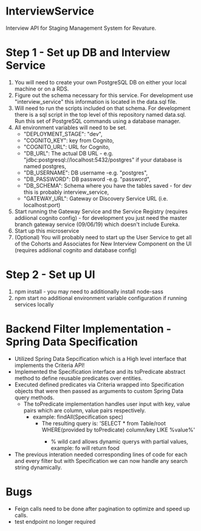 # InterviewService
Interview API for Staging Management System for Revature.


# Step 1 - Set up DB and Interview Service
1. You will need to create your own PostgreSQL DB on either your local machine or on a RDS. 
2. Figure out the schema necessary for this service. For development use "interview_service" this information is located in the data.sql file.
3. Will need to run the scripts included on that schema. For development there is a sql script in the top level of this repository named data.sql. Run this set of PostgreSQL commands using a database manager.
4. All environment variables will need to be set. 
    * "DEPLOYMENT_STAGE": "dev",
    * "COGNITO_KEY": key from Cognito,
    * "COGNITO_URL": URL for Cognito,
    * "DB_URL": The actual DB URL - e.g. "jdbc:postgresql://localhost:5432/postgres" if your database is named postgres, 
    * "DB_USERNAME": DB username -e.g. "postgres",
    * "DB_PASSWORD": DB password -e.g. "password",
    * "DB_SCHEMA": Schema where you have the tables saved - for dev this is probably interview_service, 
    * "GATEWAY_URL": Gateway or Discovery Service URL (i.e. localhost:port)
5. Start running the Gateway Service and the Service Registry (requires addiional cognito config) - for development you just need the master branch gateway service (09/06/19) which doesn't include Eureka.
6. Start up this microservice
7. (Optional) You will probably need to start up the User Service to get all of the Cohorts and Associates for New Interview Component on the UI (requires addiional cognito and database config)

# Step 2 - Set up UI
1. npm install - you may need to additionally install node-sass
2. npm start
  no additional environment variable configuration if running services locally
  
# Backend Filter Implementation - Spring Data Specification
* Utilized Spring Data Sepcification which is a High level interface that implements the Criteria API!
* Implemented the Specification interface and its toPredicate abstract method to define reusable predicates over entities.
* Executed defined predicates via Criteria wrapped into Specification objects that were then passed as arguments to custom Spring Data query methods.
   * The toPredicate implementation handles user input with key, value pairs which are column, value pairs respectively.
      * example: findAll(Specification spec)
         * The resulting query is: 'SELECT * from Table/root<EntityType> WHERE(provided by toPredicate) column/key LIKE %value%'
            * % wild card allows dynamic querys with partial values, example: fo will return food
* The previous interation needed corresponding lines of code for each and every filter but with Specification we can now handle any search string dynamically.

# Bugs
* Feign calls need to be done after pagination to optimize and speed up calls. 
* test endpoint no longer required
